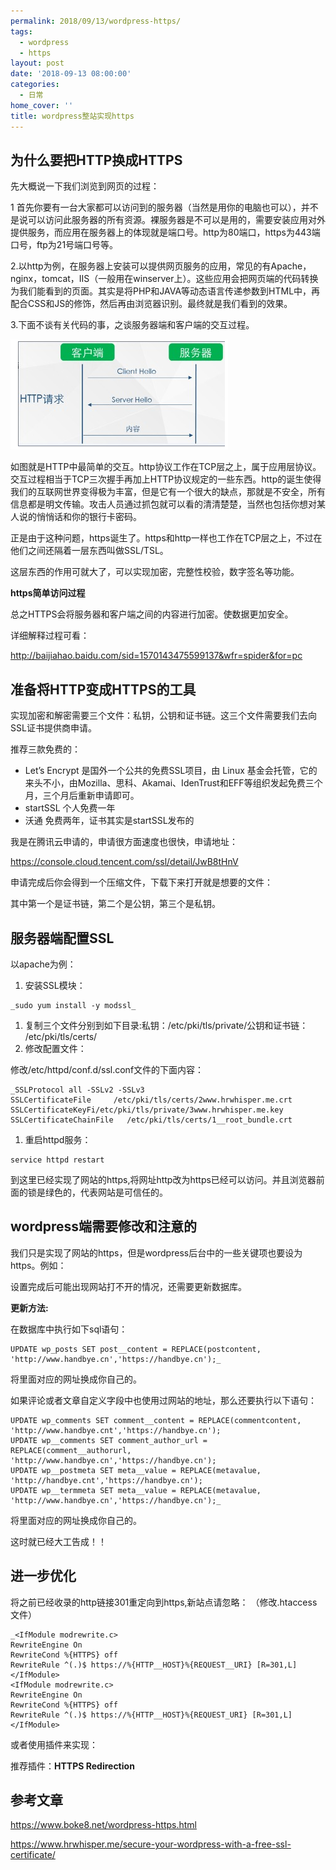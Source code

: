 ```yaml
---
permalink: 2018/09/13/wordpress-https/
tags:
  - wordpress
  - https
layout: post
date: '2018-09-13 08:00:00'
categories:
  - 日常
home_cover: ''
title: wordpress整站实现https
---
```


## 为什么要把HTTP换成HTTPS


先大概说一下我们浏览到网页的过程：


1 首先你要有一台大家都可以访问到的服务器（当然是用你的电脑也可以），并不是说可以访问此服务器的所有资源。裸服务器是不可以是用的，需要安装应用对外提供服务，而应用在服务器上的体现就是端口号。http为80端口，https为443端口号，ftp为21号端口号等。


2.以http为例，在服务器上安装可以提供网页服务的应用，常见的有Apache，nginx，tomcat，IIS（一般用在winserver上）。这些应用会把网页端的代码转换为我们能看到的页面。其实是将PHP和JAVA等动态语言传递参数到HTML中，再配合CSS和JS的修饰，然后再由浏览器识别。最终就是我们看到的效果。


3.下面不谈有关代码的事，之谈服务器端和客户端的交互过程。


![6I91BEfcEj.png](../post_images/19ef1a22b1178526ba59e92e42e78de5.png)


如图就是HTTP中最简单的交互。http协议工作在TCP层之上，属于应用层协议。交互过程相当于TCP三次握手再加上HTTP协议规定的一些东西。http的诞生使得我们的互联网世界变得极为丰富，但是它有一个很大的缺点，那就是不安全，所有信息都是明文传输。攻击人员通过抓包就可以看的清清楚楚，当然也包括你想对某人说的悄悄话和你的银行卡密码。


正是由于这种问题，https诞生了。https和http一样也工作在TCP层之上，不过在他们之间还隔着一层东西叫做SSL/TSL。


这层东西的作用可就大了，可以实现加密，完整性校验，数字签名等功能。


**https简单访问过程**


总之HTTPS会将服务器和客户端之间的内容进行加密。使数据更加安全。


详细解释过程可看：


http://baijiahao.baidu.com/sid=1570143475599137&wfr=spider&for=pc


## 准备将HTTP变成HTTPS的工具


实现加密和解密需要三个文件：私钥，公钥和证书链。这三个文件需要我们去向SSL证书提供商申请。


推荐三款免费的：

- Let’s Encrypt  是国外一个公共的免费SSL项目，由 Linux 基金会托管，它的来头不小，由Mozilla、思科、Akamai、IdenTrust和EFF等组织发起免费三个月，三个月后重新申请即可。
- startSSL  个人免费一年
- 沃通   免费两年，证书其实是startSSL发布的

我是在腾讯云申请的，申请很方面速度也很快，申请地址：


https://console.cloud.tencent.com/ssl/detail/JwB8tHnV


申请完成后你会得到一个压缩文件，下载下来打开就是想要的文件：


其中第一个是证书链，第二个是公钥，第三个是私钥。


## 服务器端配置SSL


以apache为例：

1. 安装SSL模块：

```shell
_sudo yum install -y modssl_

```

1. 复制三个文件分别到如下目录:私钥：/etc/pki/tls/private/公钥和证书链： /etc/pki/tls/certs/
2. 修改配置文件：

修改/etc/httpd/conf.d/ssl.conf文件的下面内容：


```shell
_SSLProtocol all -SSLv2 -SSLv3
SSLCertificateFile     /etc/pki/tls/certs/2www.hrwhisper.me.crt
SSLCertificateKeyFi/etc/pki/tls/private/3www.hrwhisper.me.key
SSLCertificateChainFile   /etc/pki/tls/certs/1__root_bundle.crt

```

1. 重启httpd服务：

```shell
service httpd restart

```


到这里已经实现了网站的https,将网址http改为https已经可以访问。并且浏览器前面的锁是绿色的，代表网站是可信任的。


## wordpress端需要修改和注意的


我们只是实现了网站的https，但是wordpress后台中的一些关键项也要设为https。例如：


设置完成后可能出现网站打不开的情况，还需要更新数据库。


**更新方法:**


在数据库中执行如下sql语句：


```shell
UPDATE wp_posts SET post__content = REPLACE(postcontent, 'http://www.handbye.cn','https://handbye.cn');_

```


将里面对应的网址换成你自己的。


如果评论或者文章自定义字段中也使用过网站的地址，那么还要执行以下语句：


```shell
UPDATE wp_comments SET comment__content = REPLACE(commentcontent, 'http://www.handbye.cnt','https://handbye.cn');
UPDATE wp__comments SET comment_author_url = REPLACE(comment__authorurl, 'http://www.handbye.cn','https://handbye.cn');
UPDATE wp__postmeta SET meta__value = REPLACE(metavalue, 'http://handbye.cnt','https://handbye.cn');
UPDATE wp__termmeta SET meta__value = REPLACE(metavalue, 'http://www.handbye.cn','https://handbye.cn');_

```


将里面对应的网址换成你自己的。


这时就已经大工告成！！


## 进一步优化


将之前已经收录的http链接301重定向到https,新站点请忽略：
（修改.htaccess文件）


```shell
_<IfModule modrewrite.c>
RewriteEngine On
RewriteCond %{HTTPS} off
RewriteRule ^(.)$ https://%{HTTP__HOST}%{REQUEST__URI} [R=301,L]
</IfModule>
<IfModule modrewrite.c>
RewriteEngine On
RewriteCond %{HTTPS} off
RewriteRule ^(.)$ https://%{HTTP__HOST}%{REQUEST_URI} [R=301,L]
</IfModule>

```


或者使用插件来实现：


推荐插件：**HTTPS Redirection**


## 参考文章


https://www.boke8.net/wordpress-https.html


https://www.hrwhisper.me/secure-your-wordpress-with-a-free-ssl-certificate/

